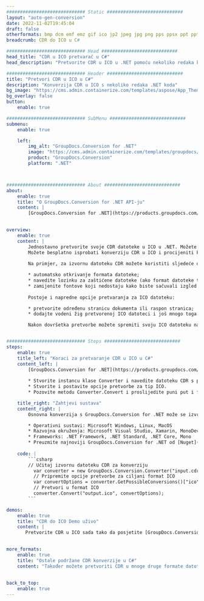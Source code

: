 ```yaml
---
############################# Static ############################
layout: "auto-gen-conversion"
date: 2022-11-02T19:45:04
draft: false
otherformats: bmp dcm emf emz gif ico jp2 jpeg jpg png pps ppsx ppt pptx psb psd svg svgz tga tif tiff webp wmf wmz
breadcrumb: CDR do ICO u C#

############################# Head ############################
head_title: "CDR u ICO pretvarač u C#"
head_description: "Pretvorite CDR u ICO u .NET pomoću nekoliko redaka koda. Koristite GroupDocs Document Conversion API za pretvaranje preko 160 formata datoteka."

############################# Header ############################
title: "Pretvori CDR u ICO u C#"
description: "Konverzija CDR u ICO s nekoliko redaka .NET koda"
bg_image: "https://cms.admin.containerize.com/templates/aspose/App_Themes/V3/images/bg/header1.png"
bg_overlay: false
button:
    enable: true

############################# SubMenu ############################
submenu:
    enable: true

    left:
        img_alt: "GroupDocs.Conversion for .NET"
        image: "https://cms.admin.containerize.com/templates/groupdocs/images/product-logos/90x90-noborder/groupdocs-conversion-net.png"
        product: "GroupDocs.Conversion"
        platform: ".NET"



############################# About ############################
about:
    enable: true
    title: "O GroupDocs.Conversion for .NET API-ju"
    content: |
        [GroupDocs.Conversion for .NET](https://products.groupdocs.com/conversion/net/) može se koristiti za pretvaranje Microsoft Worda, Excela, PowerPointa, PDF-a, Visio i drugih formata. GroupDocs.Conversion je samostalni API koji je prikladan za pozadinske i interne sustave gdje su potrebne visoke performanse. Ne ovisi o softveru poput Microsofta ili Open Officea.
    

overview:
    enable: true
    content: |
        Jednostavno pretvorite svoje CDR datoteke u ICO u .NET. Možete koristiti samo nekoliko C# linija koda na bilo kojoj platformi po vašem izboru kao što su - Windows, Linux, macOS.
        Možete besplatno isprobati konverziju CDR u ICO i procijeniti kvalitetu rezultata konverzije. Uz jednostavne scenarije konverzije datoteka, možete isprobati naprednije opcije za učitavanje izvorne CDR datoteke i za spremanje izlaznog ICO rezultata. 
        
        Na primjer, za izvornu datoteku CDR možete koristiti sljedeće opcije učitavanja:

        * automatsko otkrivanje formata datoteke;
        * navedite lozinku za zaštićene datoteke (ako format datoteke to podržava);
        * zamijenite fontove koji nedostaju kako biste sačuvali izgled dokumenta.
        
        Postoje i napredne opcije pretvaranja za ICO datoteku:

        * pretvorite određenu stranicu dokumenta ili raspon stranica;
        * dodajte vodeni žig pretvorenoj ICO datoteci i još mnogo toga.

        Nakon dovršetka pretvorbe možete spremiti svoju ICO datoteku na lokalnu stazu datoteke ili bilo koju pohranu treće strane kao što su FTP, Amazon S3, Google Drive, Dropbox itd. Imajte na umu - da pretvorite CDR u {{ TO}} nema potrebe za instaliranjem bilo kakvog dodatnog softvera - poput MS Officea, Open Officea, Adobe Acrobat Readera itd.


############################# Steps ############################
steps:
    enable: true
    title_left: "Koraci za pretvaranje CDR u ICO u C#"
    content_left: |
        [GroupDocs.Conversion for .NET](https://products.groupdocs.com/conversion/net/) programerima olakšava pretvaranje CDR datoteke u ICO s nekoliko redaka koda.
        
        * Stvorite instancu klase Converter i navedite datoteku CDR s punim putem
        * Stvorite i postavite opcije pretvorbe za tip ICO.
        * Pozovite metodu Converter.Convert i proslijedite puni put i format (ICO) kao parametar

    title_right: "Zahtjevi sustava"
    content_right: |
        Osnovna konverzija s GroupDocs.Conversion for .NET može se izvršiti u samo nekoliko jednostavnih koraka. Naši API-ji podržani su na svim glavnim platformama i operativnim sustavima. Prije izvršavanja koda u nastavku, provjerite imate li sljedeće preduvjete instalirane na vašem sustavu.

        * Operativni sustavi: Microsoft Windows, Linux, MacOS
        * Razvojna okruženja: Microsoft Visual Studio, Xamarin, MonoDevelop
        * Frameworks: .NET Framework, .NET Standard, .NET Core, Mono
        * Preuzmite najnoviji GroupDocs.Conversion for .NET od [Nuget](https://www.nuget.org/packages/groupdocs.conversion)
         
    code: |
        ```csharp    
        // Učitaj izvornu datoteku CDR za konverziju
          var converter = new GroupDocs.Conversion.Converter("input.cdr");
          // Pripremite opcije pretvorbe za ciljani format ICO
          var convertOptions = converter.GetPossibleConversions()["ico"].ConvertOptions;
          // Pretvori u format ICO
          converter.Convert("output.ico", convertOptions);
        ```

demos:
    enable: true
    title: "CDR do ICO Demo uživo"
    content: |
       Pretvorite CDR u ICO sada tako da posjetite [GroupDocs.Conversion App](https://products.groupdocs.app/conversion/family) web mjesto. Online demo ima sljedeće prednosti
          

more_formats:
    enable: true
    title: "Ostale podržane CDR konverzije u C#"
    content: "Također možete pretvoriti CDR u mnoge druge formate datoteka. Pogledajte popis u nastavku."
       
       
back_to_top:
    enable: true
---
```

